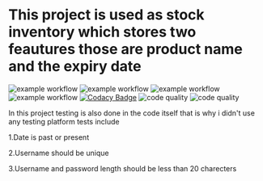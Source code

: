# This project is used as stock inventory which stores two feautures those are product name and the expiry date

![example workflow](https://github.com/Mandeep-Karwa/313831/actions/workflows/main.yml/badge.svg)
![example workflow](https://github.com/Mandeep-Karwa/313831/actions/workflows/code-coverage.yml/badge.svg)
![example workflow](https://github.com/Mandeep-Karwa/313831/actions/workflows/valgrind-check.yml/badge.svg)
![example workflow](https://github.com/Mandeep-Karwa/313831/actions/workflows/cppcheck-action.yml/badge.svg)
[![Codacy Badge](https://app.codacy.com/project/badge/Grade/e5b2e4729df64e48877e74527b2bcacd)](https://www.codacy.com/gh/Mandeep-Karwa/313831/dashboard?utm_source=github.com&amp;utm_medium=referral&amp;utm_content=Mandeep-Karwa/313831&amp;utm_campaign=Badge_Grade)
![code quality](https://www.code-inspector.com/project/25094/score/svg)
![code quality](https://www.code-inspector.com/project/25094/status/svg)

In this project testing is also done in the code itself that is why i didn't use any testing platform
tests include 

1.Date is past or present

2.Username should be unique

3.Username and password length should be less than 20 charecters
